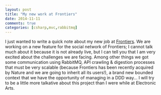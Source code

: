 ```yaml
---
layout: post
title: "My new work at Frontiers"
date: 2014-11-11
comments: true
categories: [csharp,mvc,rabbitmq]
---
```

I just wanted to write a quick note about my new job at [Frontiers](http://frontiersin.org). We are working on a new feature for the social network of Frontiers; I cannot talk much about it because it is not already live, but I can tell you that I am very excited about the challenges we are facing. Among other things we got some communication using RabbitMQ, API crawling & digestion processes that must be very scalable (because Frontiers has been recently acquired by Nature and we are going to inherit all its users!), a brand new bounded context that we have the opportunity of managing in a DDD way... I will try to be a little more talkative about this project than I were while at Electronic Arts.